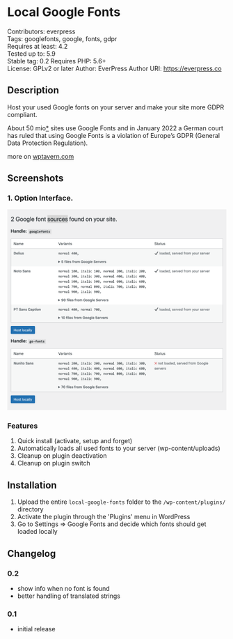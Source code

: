# Local Google Fonts

Contributors: everpress  
Tags: googlefonts, google, fonts, gdpr  
Requires at least: 4.2  
Tested up to: 5.9  
Stable tag: 0.2
Requires PHP: 5.6+  
License: GPLv2 or later
Author: EverPress
Author URI: https://everpress.co

## Description

Host your used Google fonts on your server and make your site more GDPR compliant.

About 50 mio[\*](https://trends.builtwith.com/websitelist/Google-Font-API) sites use Google Fonts and in January 2022 a German court has ruled that using Google Fonts is a violation of Europe’s GDPR (General Data Protection Regulation).

more on [wptavern.com](https://wptavern.com/german-court-fines-website-owner-for-violating-the-gdpr-by-using-google-hosted-fonts)

## Screenshots

### 1. Option Interface.

![Option Interface.](.wordpress-org/screenshot-1.png)

### Features

1. Quick install (activate, setup and forget)
2. Automatically loads all used fonts to your server (wp-content/uploads)
3. Cleanup on plugin deactivation
4. Cleanup on plugin switch

## Installation

1. Upload the entire `local-google-fonts` folder to the `/wp-content/plugins/` directory
2. Activate the plugin through the 'Plugins' menu in WordPress
3. Go to Settings => Google Fonts and decide which fonts should get loaded locally

## Changelog

### 0.2

-   show info when no font is found
-   better handling of translated strings

### 0.1

-   initial release
